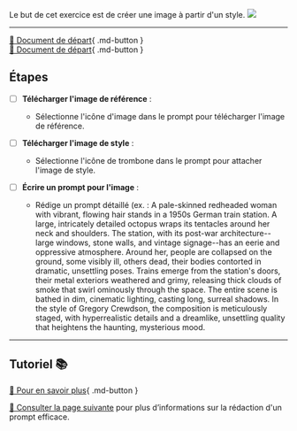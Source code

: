 <style>.md-footer{display:none;}</style>
Le but de cet exercice est de créer une image à partir d'un style. 
<img src="../assets/image/04_rosie_pieuvre_02.png">
***

[📁 Document de départ](../assets/image/04_clown.png){ .md-button }   <br>
[📁 Document de départ](../assets/image/04_rosie_pieuvre.png){ .md-button }   <br>

## Étapes

- [ ] **Télécharger l'image de référence** :
   - Sélectionne l'icône d'image dans le prompt pour télécharger l'image de référence.

- [ ] **Télécharger l'image de style** :
   - Sélectionne l'icône de trombone dans le prompt pour attacher l'image de style.

- [ ] **Écrire un prompt pour l'image** :
   - Rédige un prompt détaillé (ex. : A pale-skinned redheaded woman with vibrant, flowing hair stands in a 1950s German train station. A large, intricately detailed octopus wraps its tentacles around her neck and shoulders. The station, with its post-war architecture--large windows, stone walls, and vintage signage--has an eerie and oppressive atmosphere. Around her, people are collapsed on the ground, some visibly ill, others dead, their bodies contorted in dramatic, unsettling poses. Trains emerge from the station's doors, their metal exteriors weathered and grimy, releasing thick clouds of smoke that swirl ominously through the space. The entire scene is bathed in dim, cinematic lighting, casting long, surreal shadows. In the style of Gregory Crewdson, the composition is meticulously staged, with hyperrealistic details and a dreamlike, unsettling quality that heightens the haunting, mysterious mood.

***

## Tutoriel 📚

[📖 Pour en savoir plus](https://cmontmorency365-my.sharepoint.com/:v:/g/personal/flpilote_cmontmorency_qc_ca/EV1gSzxV02dCnk8Zq_cDqoIBrhgU_jAXSPZF3OLHJnRIXQ?nav=eyJyZWZlcnJhbEluZm8iOnsicmVmZXJyYWxBcHAiOiJPbmVEcml2ZUZvckJ1c2luZXNzIiwicmVmZXJyYWxBcHBQbGF0Zm9ybSI6IldlYiIsInJlZmVycmFsTW9kZSI6InZpZXciLCJyZWZlcnJhbFZpZXciOiJNeUZpbGVzTGlua0NvcHkifX0&e=C9CAYc){ .md-button }   <br>

[📖 Consulter la page suivante](../ai/prompt.md) pour plus d’informations sur la rédaction d'un prompt efficace.




